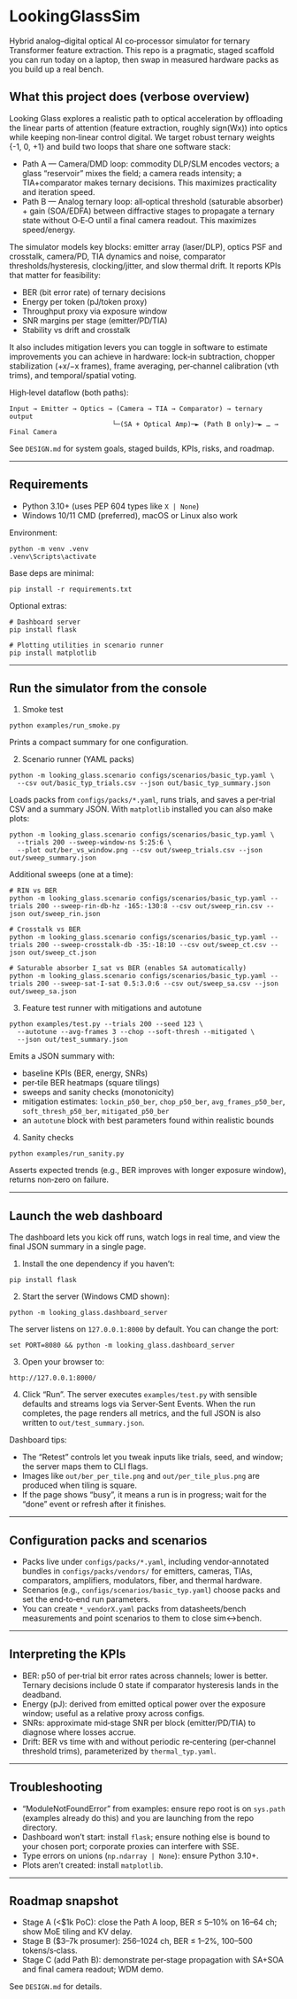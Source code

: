 # LookingGlassSim

Hybrid analog–digital optical AI co‑processor simulator for ternary Transformer feature extraction. This repo is a pragmatic, staged scaffold you can run today on a laptop, then swap in measured hardware packs as you build up a real bench.

## What this project does (verbose overview)

Looking Glass explores a realistic path to optical acceleration by offloading the linear parts of attention (feature extraction, roughly sign(Wx)) into optics while keeping non‑linear control digital. We target robust ternary weights {-1, 0, +1} and build two loops that share one software stack:

- Path A — Camera/DMD loop: commodity DLP/SLM encodes vectors; a glass “reservoir” mixes the field; a camera reads intensity; a TIA+comparator makes ternary decisions. This maximizes practicality and iteration speed.
- Path B — Analog ternary loop: all‑optical threshold (saturable absorber) + gain (SOA/EDFA) between diffractive stages to propagate a ternary state without O‑E‑O until a final camera readout. This maximizes speed/energy.

The simulator models key blocks: emitter array (laser/DLP), optics PSF and crosstalk, camera/PD, TIA dynamics and noise, comparator thresholds/hysteresis, clocking/jitter, and slow thermal drift. It reports KPIs that matter for feasibility:

- BER (bit error rate) of ternary decisions
- Energy per token (pJ/token proxy)
- Throughput proxy via exposure window
- SNR margins per stage (emitter/PD/TIA)
- Stability vs drift and crosstalk

It also includes mitigation levers you can toggle in software to estimate improvements you can achieve in hardware: lock‑in subtraction, chopper stabilization (+x/−x frames), frame averaging, per‑channel calibration (vth trims), and temporal/spatial voting.

High‑level dataflow (both paths):

```
Input → Emitter → Optics → (Camera → TIA → Comparator) → ternary output
                          └─(SA + Optical Amp)─► (Path B only)─► … → Final Camera
```

See `DESIGN.md` for system goals, staged builds, KPIs, risks, and roadmap.

---

## Requirements

- Python 3.10+ (uses PEP 604 types like `X | None`)
- Windows 10/11 CMD (preferred), macOS or Linux also work

Environment:

```
python -m venv .venv
.venv\Scripts\activate
```

Base deps are minimal:

```
pip install -r requirements.txt
```

Optional extras:

```
# Dashboard server
pip install flask

# Plotting utilities in scenario runner
pip install matplotlib
```


---

## Run the simulator from the console

1) Smoke test
```
python examples/run_smoke.py
```
Prints a compact summary for one configuration.

2) Scenario runner (YAML packs)
```
python -m looking_glass.scenario configs/scenarios/basic_typ.yaml \
  --csv out/basic_typ_trials.csv --json out/basic_typ_summary.json
```
Loads packs from `configs/packs/*.yaml`, runs trials, and saves a per‑trial CSV and a summary JSON. With `matplotlib` installed you can also make plots:

```
python -m looking_glass.scenario configs/scenarios/basic_typ.yaml \
  --trials 200 --sweep-window-ns 5:25:6 \
  --plot out/ber_vs_window.png --csv out/sweep_trials.csv --json out/sweep_summary.json
```

Additional sweeps (one at a time):
```
# RIN vs BER
python -m looking_glass.scenario configs/scenarios/basic_typ.yaml --trials 200 --sweep-rin-db-hz -165:-130:8 --csv out/sweep_rin.csv --json out/sweep_rin.json

# Crosstalk vs BER
python -m looking_glass.scenario configs/scenarios/basic_typ.yaml --trials 200 --sweep-crosstalk-db -35:-18:10 --csv out/sweep_ct.csv --json out/sweep_ct.json

# Saturable absorber I_sat vs BER (enables SA automatically)
python -m looking_glass.scenario configs/scenarios/basic_typ.yaml --trials 200 --sweep-sat-I-sat 0.5:3.0:6 --csv out/sweep_sa.csv --json out/sweep_sa.json
```

3) Feature test runner with mitigations and autotune
```
python examples/test.py --trials 200 --seed 123 \
  --autotune --avg-frames 3 --chop --soft-thresh --mitigated \
  --json out/test_summary.json
```
Emits a JSON summary with:

- baseline KPIs (BER, energy, SNRs)
- per‑tile BER heatmaps (square tilings)
- sweeps and sanity checks (monotonicity)
- mitigation estimates: `lockin_p50_ber`, `chop_p50_ber`, `avg_frames_p50_ber`, `soft_thresh_p50_ber`, `mitigated_p50_ber`
- an `autotune` block with best parameters found within realistic bounds

4) Sanity checks
```
python examples/run_sanity.py
```
Asserts expected trends (e.g., BER improves with longer exposure window), returns non‑zero on failure.

---

## Launch the web dashboard

The dashboard lets you kick off runs, watch logs in real time, and view the final JSON summary in a single page.

1) Install the one dependency if you haven’t:
```
pip install flask
```

2) Start the server (Windows CMD shown):
```
python -m looking_glass.dashboard_server
```
The server listens on `127.0.0.1:8000` by default. You can change the port:
```
set PORT=8080 && python -m looking_glass.dashboard_server
```

3) Open your browser to:
```
http://127.0.0.1:8000/
```

4) Click “Run”. The server executes `examples/test.py` with sensible defaults and streams logs via Server‑Sent Events. When the run completes, the page renders all metrics, and the full JSON is also written to `out/test_summary.json`.

Dashboard tips:

- The “Retest” controls let you tweak inputs like trials, seed, and window; the server maps them to CLI flags.
- Images like `out/ber_per_tile.png` and `out/per_tile_plus.png` are produced when tiling is square.
- If the page shows “busy”, it means a run is in progress; wait for the “done” event or refresh after it finishes.

---

## Configuration packs and scenarios

- Packs live under `configs/packs/*.yaml`, including vendor‑annotated bundles in `configs/packs/vendors/` for emitters, cameras, TIAs, comparators, amplifiers, modulators, fiber, and thermal hardware.
- Scenarios (e.g., `configs/scenarios/basic_typ.yaml`) choose packs and set the end‑to‑end run parameters.
- You can create `*_vendorX.yaml` packs from datasheets/bench measurements and point scenarios to them to close sim↔bench.

---

## Interpreting the KPIs

- BER: p50 of per‑trial bit error rates across channels; lower is better. Ternary decisions include 0 state if comparator hysteresis lands in the deadband.
- Energy (pJ): derived from emitted optical power over the exposure window; useful as a relative proxy across configs.
- SNRs: approximate mid‑stage SNR per block (emitter/PD/TIA) to diagnose where losses accrue.
- Drift: BER vs time with and without periodic re‑centering (per‑channel threshold trims), parameterized by `thermal_typ.yaml`.

---

## Troubleshooting

- “ModuleNotFoundError” from examples: ensure repo root is on `sys.path` (examples already do this) and you are launching from the repo directory.
- Dashboard won’t start: install `flask`; ensure nothing else is bound to your chosen port; corporate proxies can interfere with SSE.
- Type errors on unions (`np.ndarray | None`): ensure Python 3.10+.
- Plots aren’t created: install `matplotlib`.

---

## Roadmap snapshot

- Stage A (<$1k PoC): close the Path A loop, BER ≤ 5–10% on 16–64 ch; show MoE tiling and KV delay.
- Stage B ($3–7k prosumer): 256–1024 ch, BER ≤ 1–2%, 100–500 tokens/s‑class.
- Stage C (add Path B): demonstrate per‑stage propagation with SA+SOA and final camera readout; WDM demo.

See `DESIGN.md` for details.
